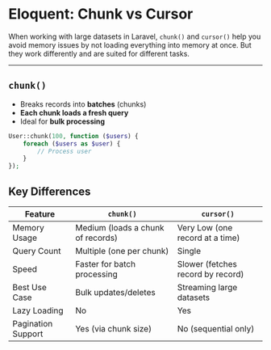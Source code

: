 # Eloquent: Chunk vs Cursor

When working with large datasets in Laravel, `chunk()` and `cursor()` help you avoid memory issues by not loading everything into memory at once. But they work differently and are suited for different tasks.

---

## `chunk()`

- Breaks records into **batches** (chunks)
- **Each chunk loads a fresh query**
- Ideal for **bulk processing**

```php
User::chunk(100, function ($users) {
    foreach ($users as $user) {
        // Process user
    }
});
```



## Key Differences

| Feature             | `chunk()`                               | `cursor()`                          |
|---------------------|------------------------------------------|-------------------------------------|
| Memory Usage        | Medium (loads a chunk of records)        | Very Low (one record at a time)     |
| Query Count         | Multiple (one per chunk)                 | Single                              |
| Speed               | Faster for batch processing              | Slower (fetches record by record)   |
| Best Use Case       | Bulk updates/deletes                     | Streaming large datasets            |
| Lazy Loading        | No                                       | Yes                                 |
| Pagination Support  | Yes (via chunk size)                     | No (sequential only)                |
